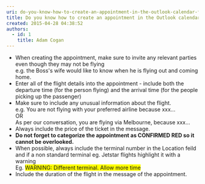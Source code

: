 ```yaml
---
uri: do-you-know-how-to-create-an-appointment-in-the-outlook-calendar-for-flights
title: Do you know how to create an appointment in the Outlook calendar for flights?
created: 2015-04-28 04:38:52
authors:
  - id: 1
    title: Adam Cogan
---
```





<span class='intro'> <ul><li>When creating the appointment, make sure to invite any relevant parties even though they may not be flying<br>e.g. the Boss's wife would like to know when he is flying out and coming home.</li><li>Enter all of the flight details into the appointment - include both the departure time (for the person flying) and the arrival time (for the people picking up the passenger)</li><li>Make sure to include any unusual information about the flight.&#160;<br>e.g. You are not flying with your preferred airline because xxx...&#160;<br>OR<br>As per our conversation, you are flying via Melbourne, because xxx...</li><li>Always include the price of the ticket in the message.</li><li><strong>Do not forget to categorize the appointment as CONFIRMED RED so it cannot be overlooked.</strong></li><li>When possible, always include the terminal number in the Location feild and if a non standard terminal eg. Jetstar flights highlight it with a warning&#160;<br>Eg.&#160;<span style="background-color&#58;#ffff00;">WARNING&#58; Different terminal. Allow more time</span></li><li>Include the duration of the flight in the message of the appointment.​</li></ul> </span>




